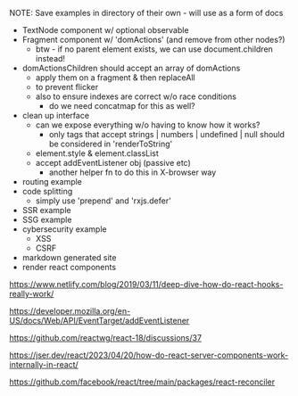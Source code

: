 NOTE: Save examples in directory of their own - will use as a form of docs

- TextNode component w/ optional observable
- Fragment component w/ 'domActions' (and remove from other nodes?)
  - btw - if no parent element exists, we can use document.children instead!
- domActionsChildren should accept an array of domActions
  - apply them on a fragment & then replaceAll
  - to prevent flicker
  - also to ensure indexes are correct w/o race conditions
    - do we need concatmap for this as well?
- clean up interface
  - can we expose everything w/o having to know how it works?
    - only tags that accept strings | numbers | undefined | null should be considered in 'renderToString'
  - element.style & element.classList
  - accept addEventListener obj (passive etc)
    - another helper fn to do this in X-browser way
- routing example
- code splitting
  - simply use 'prepend' and 'rxjs.defer'
- SSR example
- SSG example
- cybersecurity example
  - XSS
  - CSRF
- markdown generated site
- render react components

https://www.netlify.com/blog/2019/03/11/deep-dive-how-do-react-hooks-really-work/

https://developer.mozilla.org/en-US/docs/Web/API/EventTarget/addEventListener

https://github.com/reactwg/react-18/discussions/37

https://jser.dev/react/2023/04/20/how-do-react-server-components-work-internally-in-react/

https://github.com/facebook/react/tree/main/packages/react-reconciler
